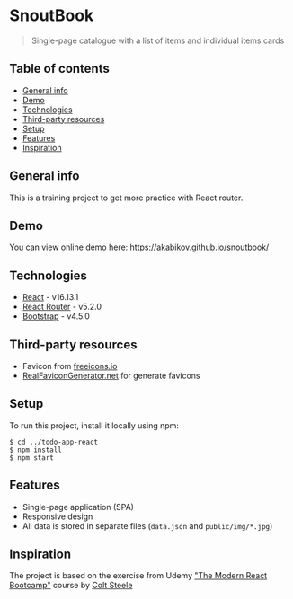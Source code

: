 # SnoutBook

> Single-page catalogue with a list of items and individual items cards

## Table of contents

- [General info](#general-info)
- [Demo](#demo)
- [Technologies](#technologies)
- [Third-party resources](#third-party-resources)
- [Setup](#setup)
- [Features](#features)
- [Inspiration](#inspiration)

## General info

This is a training project to get more practice with React router.

## Demo

You can view online demo here: https://akabikov.github.io/snoutbook/

## Technologies

- [React](https://reactjs.org/) - v16.13.1
- [React Router](https://github.com/ReactTraining/react-router) - v5.2.0
- [Bootstrap](https://getbootstrap.com/) - v4.5.0

## Third-party resources

- Favicon from [freeicons.io](https://freeicons.io/)
- [RealFaviconGenerator.net](https://realfavicongenerator.net/) for generate favicons

## Setup

To run this project, install it locally using npm:

```shell
$ cd ../todo-app-react
$ npm install
$ npm start
```

## Features

- Single-page application (SPA)
- Responsive design
- All data is stored in separate files (`data.json` and `public/img/*.jpg`)

## Inspiration

The project is based on the exercise from Udemy ["The Modern React Bootcamp"](https://www.udemy.com/course/modern-react-bootcamp/) course by [Colt Steele](https://www.youtube.com/c/ColtSteeleCode)
